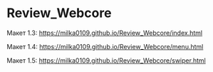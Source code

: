 # Review_Webcore

Макет 1.3: https://milka0109.github.io/Review_Webcore/index.html

Макет 1.4: https://milka0109.github.io/Review_Webcore/menu.html 

Макет 1.5: https://milka0109.github.io/Review_Webcore/swiper.html
